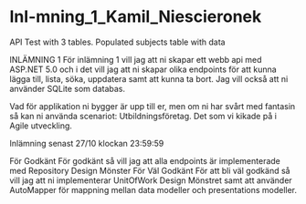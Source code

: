 # Inl-mning_1_Kamil_Niescieronek
API Test with 3 tables. Populated subjects table with data

INLÄMNING 1
För inlämning 1 vill jag att ni skapar ett webb api med ASP.NET 5.0 och i det vill jag att ni skapar olika endpoints för att kunna lägga till, lista, söka, uppdatera samt att kunna ta bort.
Jag vill också att ni använder SQLite som databas.

Vad för applikation ni bygger är upp till er, men om ni har svårt med fantasin så kan ni använda scenariot: Utbildningsföretag. Det som vi kikade på i Agile utveckling.

Inlämning senast 27/10 klockan 23:59:59

För Godkänt
För godkänt så vill jag att alla endpoints är implementerade med Repository Design Mönster
För Väl Godkänt
För att bli väl godkänd så vill jag att ni implementerar UnitOfWork Design Mönstret samt att använder AutoMapper för mappning mellan data modeller och presentations modeller.

